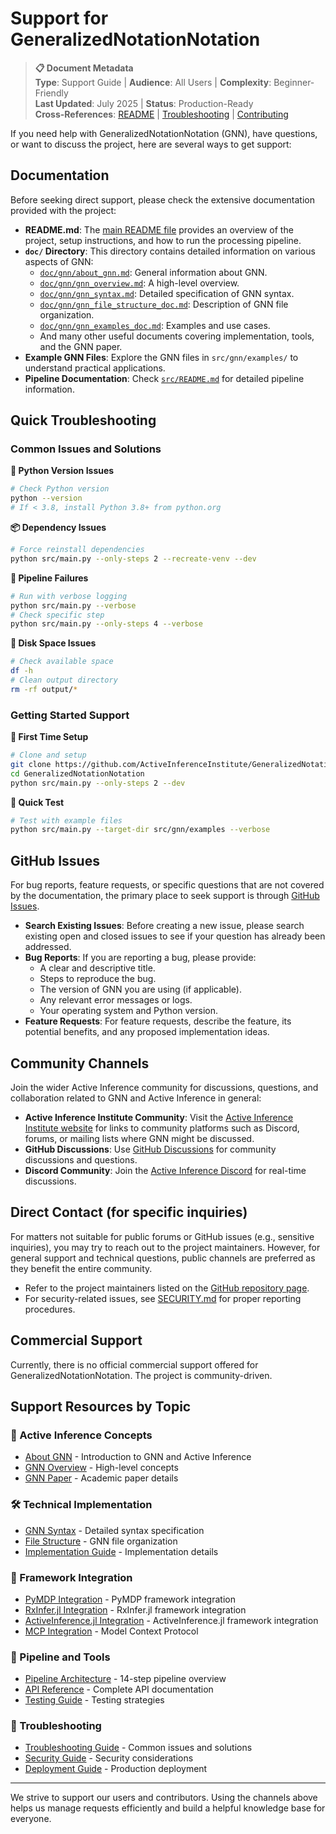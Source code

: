 # Support for GeneralizedNotationNotation

> **📋 Document Metadata**  
> **Type**: Support Guide | **Audience**: All Users | **Complexity**: Beginner-Friendly  
> **Last Updated**: July 2025 | **Status**: Production-Ready  
> **Cross-References**: [README](README.md) | [Troubleshooting](doc/troubleshooting/README.md) | [Contributing](CONTRIBUTING.md)

If you need help with GeneralizedNotationNotation (GNN), have questions, or want to discuss the project, here are several ways to get support:

## Documentation

Before seeking direct support, please check the extensive documentation provided with the project:

-   **README.md**: The [main README file](./README.md) provides an overview of the project, setup instructions, and how to run the processing pipeline.
-   **`doc/` Directory**: This directory contains detailed information on various aspects of GNN:
    -   [`doc/gnn/about_gnn.md`](./doc/gnn/about_gnn.md): General information about GNN.
    -   [`doc/gnn/gnn_overview.md`](./doc/gnn/gnn_overview.md): A high-level overview.
    -   [`doc/gnn/gnn_syntax.md`](./doc/gnn/gnn_syntax.md): Detailed specification of GNN syntax.
    -   [`doc/gnn/gnn_file_structure_doc.md`](./doc/gnn/gnn_file_structure_doc.md): Description of GNN file organization.
    -   [`doc/gnn/gnn_examples_doc.md`](./doc/gnn/gnn_examples_doc.md): Examples and use cases.
    -   And many other useful documents covering implementation, tools, and the GNN paper.
-   **Example GNN Files**: Explore the GNN files in `src/gnn/examples/` to understand practical applications.
-   **Pipeline Documentation**: Check [`src/README.md`](./src/README.md) for detailed pipeline information.

## Quick Troubleshooting

### Common Issues and Solutions

**🐍 Python Version Issues**
```bash
# Check Python version
python --version
# If < 3.8, install Python 3.8+ from python.org
```

**📦 Dependency Issues**
```bash
# Force reinstall dependencies
python src/main.py --only-steps 2 --recreate-venv --dev
```

**🔧 Pipeline Failures**
```bash
# Run with verbose logging
python src/main.py --verbose
# Check specific step
python src/main.py --only-steps 4 --verbose
```

**💾 Disk Space Issues**
```bash
# Check available space
df -h
# Clean output directory
rm -rf output/*
```

### Getting Started Support

**🚀 First Time Setup**
```bash
# Clone and setup
git clone https://github.com/ActiveInferenceInstitute/GeneralizedNotationNotation.git
cd GeneralizedNotationNotation
python src/main.py --only-steps 2 --dev
```

**🎯 Quick Test**
```bash
# Test with example files
python src/main.py --target-dir src/gnn/examples --verbose
```

## GitHub Issues

For bug reports, feature requests, or specific questions that are not covered by the documentation, the primary place to seek support is through [GitHub Issues](https://github.com/ActiveInferenceInstitute/GeneralizedNotationNotation/issues).

-   **Search Existing Issues**: Before creating a new issue, please search existing open and closed issues to see if your question has already been addressed.
-   **Bug Reports**: If you are reporting a bug, please provide:
    -   A clear and descriptive title.
    -   Steps to reproduce the bug.
    -   The version of GNN you are using (if applicable).
    -   Any relevant error messages or logs.
    -   Your operating system and Python version.
-   **Feature Requests**: For feature requests, describe the feature, its potential benefits, and any proposed implementation ideas.

## Community Channels

Join the wider Active Inference community for discussions, questions, and collaboration related to GNN and Active Inference in general:

-   **Active Inference Institute Community**: Visit the [Active Inference Institute website](https://activeinference.institute/) for links to community platforms such as Discord, forums, or mailing lists where GNN might be discussed.
-   **GitHub Discussions**: Use [GitHub Discussions](https://github.com/ActiveInferenceInstitute/GeneralizedNotationNotation/discussions) for community discussions and questions.
-   **Discord Community**: Join the [Active Inference Discord](https://discord.activeinference.institute/) for real-time discussions.

## Direct Contact (for specific inquiries)

For matters not suitable for public forums or GitHub issues (e.g., sensitive inquiries), you may try to reach out to the project maintainers. However, for general support and technical questions, public channels are preferred as they benefit the entire community.

-   Refer to the project maintainers listed on the [GitHub repository page](https://github.com/ActiveInferenceInstitute/GeneralizedNotationNotation).
-   For security-related issues, see [SECURITY.md](./SECURITY.md) for proper reporting procedures.

## Commercial Support

Currently, there is no official commercial support offered for GeneralizedNotationNotation. The project is community-driven.

## Support Resources by Topic

### 🧠 Active Inference Concepts
- [About GNN](./doc/gnn/about_gnn.md) - Introduction to GNN and Active Inference
- [GNN Overview](./doc/gnn/gnn_overview.md) - High-level concepts
- [GNN Paper](./doc/gnn/gnn_paper.md) - Academic paper details

### 🛠️ Technical Implementation
- [GNN Syntax](./doc/gnn/gnn_syntax.md) - Detailed syntax specification
- [File Structure](./doc/gnn/gnn_file_structure_doc.md) - GNN file organization
- [Implementation Guide](./doc/gnn/gnn_implementation.md) - Implementation details

### 🎯 Framework Integration
- [PyMDP Integration](./doc/pymdp/) - PyMDP framework integration
- [RxInfer.jl Integration](./doc/rxinfer/) - RxInfer.jl framework integration
- [ActiveInference.jl Integration](./doc/activeinference_jl/) - ActiveInference.jl framework integration
- [MCP Integration](./doc/mcp/) - Model Context Protocol

### 🔧 Pipeline and Tools
- [Pipeline Architecture](./doc/pipeline/PIPELINE_ARCHITECTURE.md) - 14-step pipeline overview
- [API Reference](./doc/api/README.md) - Complete API documentation
- [Testing Guide](./doc/testing/README.md) - Testing strategies

### 🚨 Troubleshooting
- [Troubleshooting Guide](./doc/troubleshooting/) - Common issues and solutions
- [Security Guide](./doc/security/README.md) - Security considerations
- [Deployment Guide](./doc/deployment/README.md) - Production deployment

---

We strive to support our users and contributors. Using the channels above helps us manage requests efficiently and build a helpful knowledge base for everyone. 